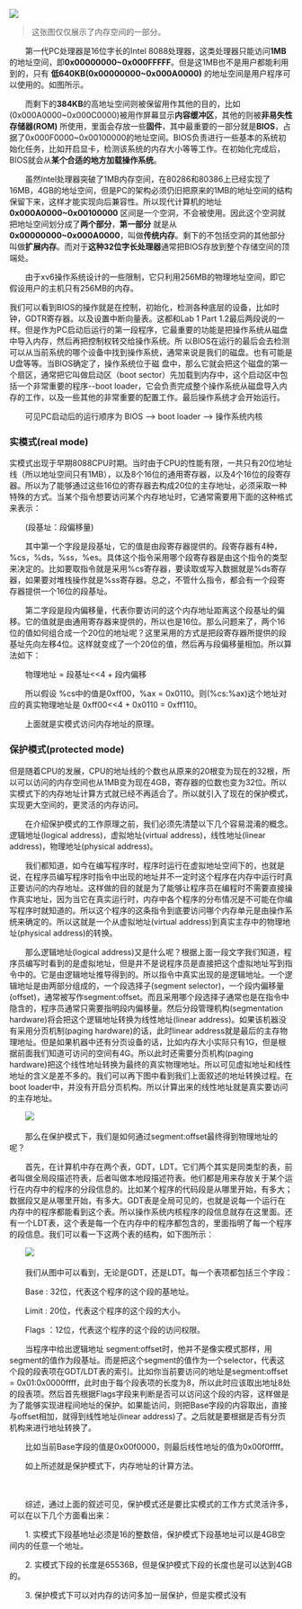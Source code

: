![](https://images2015.cnblogs.com/blog/809277/201512/809277-20151226140726515-1184467718.png)
>这张图仅仅展示了内存空间的一部分。

　　第一代PC处理器是16位字长的Intel 8088处理器，这类处理器只能访问**1MB**的地址空间，即**0x00000000~0x000FFFFF**。但是这1MB也不是用户都能利用到的，只有 **低640KB(0x00000000~0x000A0000)** 的地址空间是用户程序可以使用的。如图所示。

　　而剩下的**384KB**的高地址空间则被保留用作其他的目的，比如(0x000A0000~0x000C0000)被用作屏幕显示**内容缓冲区**，其他的则被**非易失性存储器(ROM)** 所使用，里面会存放一些**固件**，其中最重要的一部分就是**BIOS**，占据了0x000F0000~0x00100000的地址空间。BIOS负责进行一些基本的系统初始化任务，比如开启显卡，检测该系统的内存大小等等工作。在初始化完成后，BIOS就会从**某个合适的地方加载操作系统**。

　　虽然Intel处理器突破了1MB内存空间，在80286和80386上已经实现了16MB，4GB的地址空间，但是PC的架构必须仍旧把原来的1MB的地址空间的结构保留下来，这样才能实现向后兼容性。所以现代计算机的地址 **0x000A0000~0x00100000** 区间是一个空洞，不会被使用。因此这个空洞就把地址空间划分成了**两个部分**，**第一部分** 就是从**0x00000000~0x000A0000**，叫做**传统内存**。剩下的不包括空洞的其他部分叫做**扩展内存**。而对于**这种32位字长处理器**通常把BIOS存放到整个存储空间的顶端处。

　　由于xv6操作系统设计的一些限制，它只利用256MB的物理地址空间，即它假设用户的主机只有256MB的内存。


我们可以看到BIOS的操作就是在控制，初始化，检测各种底层的设备，比如时钟，GDTR寄存器。以及设置中断向量表。这都和Lab 1 Part 1.2最后两段说的一样。但是作为PC启动后运行的第一段程序，它最重要的功能是把操作系统从磁盘中导入内存，然后再把控制权转交给操作系统。所 以BIOS在运行的最后会去检测可以从当前系统的哪个设备中找到操作系统，通常来说是我们的磁盘。也有可能是U盘等等。当BIOS确定了，操作系统位于磁 盘中，那么它就会把这个磁盘的第一个扇区，通常把它叫做启动区（boot sector）先加载到内存中，这个启动区中包括一个非常重要的程序--boot loader，它会负责完成整个操作系统从磁盘导入内存的工作，以及一些其他的非常重要的配置工作。最后操作系统才会开始运行。

　　可见PC启动后的运行顺序为 BIOS --> boot loader --> 操作系统内核
### 实模式(real mode)
实模式出现于早期8088CPU时期。当时由于CPU的性能有限，一共只有20位地址线（所以地址空间只有1MB），以及8个16位的通用寄存器，以及4个16位的段寄存器。所以为了能够通过这些16位的寄存器去构成20位的主存地址，必须采取一种特殊的方式。当某个指令想要访问某个内存地址时，它通常需要用下面的这种格式来表示：

　　(段基址：段偏移量)

　　其中第一个字段是段基址，它的值是由段寄存器提供的。段寄存器有4种，%cs，%ds，%ss，%es。具体这个指令采用哪个段寄存器是由这个指令的类型来决定的。比如要取指令就是采用%cs寄存器，要读取或写入数据就是%ds寄存器，如果要对堆栈操作就是%ss寄存器。总之，不管什么指令，都会有一个段寄存器提供一个16位的段基址。

　　第二字段是段内偏移量，代表你要访问的这个内存地址距离这个段基址的偏移。它的值就是由通用寄存器来提供的，所以也是16位。那么问题来了，两个16位的值如何组合成一个20位的地址呢？这里采用的方式是把段寄存器所提供的段基址先向左移4位。这样就变成了一个20位的值，然后再与段偏移量相加。所以算法如下：

　　物理地址 = 段基址<<4 + 段内偏移

　　所以假设 %cs中的值是0xff00，%ax = 0x0110。则(%cs:%ax)这个地址对应的真实物理地址是 0xff00<<4 + 0x0110 = 0xff110。

　　上面就是实模式访问内存地址的原理。
### 保护模式(protected mode)
但是随着CPU的发展，CPU的地址线的个数也从原来的20根变为现在的32根，所以可以访问的内存空间也从1MB变为现在4GB，寄存器的位数也变为32位。所以实模式下的内存地址计算方式就已经不再适合了。所以就引入了现在的保护模式，实现更大空间的，更灵活的内存访问。

　　在介绍保护模式的工作原理之前，我们必须先清楚以下几个容易混淆的概念。逻辑地址(logical address)，虚拟地址(virtual address)，线性地址(linear address)，物理地址(physical address)。

　　我们都知道，如今在编写程序时，程序时运行在虚拟地址空间下的，也就是说，在程序员编写程序时指令中出现的地址并不一定时这个程序在内存中运行时真正要访问的内存地址。这样做的目的就是为了能够让程序员在编程时不需要直接操作真实地址，因为当它在真实运行时，内存中各个程序的分布情况是不可能在你编写程序时就知道的。所以这个程序的这条指令到底要访问哪个内存单元是由操作系统来确定的。所以这就是一个从虚拟地址(virtual address)到真实主存中的物理地址(physical address)的转换。

　　那么逻辑地址(logical address)又是什么呢？根据上面一段文字我们知道，程序员编写时看到的是虚拟地址，但是并不是说程序员是直接把这个虚拟地址写到指令中的。它是由逻辑地址推导得到的。所以指令中真实出现的是逻辑地址。一个逻辑地址是由两部分组成的，一个段选择子(segment selector)，一个段内偏移量(offset)，通常被写作segment:offset。而且采用哪个段选择子通常也是在指令中隐含的，程序员通常只需要指明段内偏移量。然后分段管理机构(segmentation hardware)将会把这个逻辑地址转换为线性地址(linear address)。如果该机器没有采用分页机制(paging hardware)的话，此时linear address就是最后的主存物理地址。但是如果机器中还有分页设备的话，比如内存大小实际只有1G，但是根据前面我们知道可访问的空间有4G。所以此时还需要分页机构(paging hardware)把这个线性地址转换为最终的真实物理地址。所以可见虚拟地址和线性地址的含义是差不多的。我们可以再下图中看到我们上面叙述的地址转换过程。在boot loader中，并没有开启分页机构。所以计算出来的线性地址就是真实要访问的主存地址。

　　![](https://images2015.cnblogs.com/blog/809277/201601/809277-20160109142207371-383459687.png  )

　　那么在保护模式下，我们是如何通过segment:offset最终得到物理地址的呢？

　　首先，在计算机中存在两个表，GDT，LDT。它们两个其实是同类型的表，前者叫做全局段描述符表，后者叫做本地段描述符表。他们都是用来存放关于某个运行在内存中的程序的分段信息的。比如某个程序的代码段是从哪里开始，有多大；数据段又是从哪里开始，有多大。GDT表是全局可见的，也就是说每一个运行在内存中的程序都能看到这个表。所以操作系统内核程序的段信息就存在这里面。还有一个LDT表，这个表是每一个在内存中的程序都包含的，里面指明了每一个程序的段信息。我们可以看一下这两个表的结构，如下图所示：

　　![](https://images2015.cnblogs.com/blog/809277/201601/809277-20160109143519184-1430449279.png)

　　我们从图中可以看到，无论是GDT，还是LDT。每一个表项都包括三个字段：

　　Base : 32位，代表这个程序的这个段的基地址。

　　Limit : 20位，代表这个程序的这个段的大小。

　　Flags ：12位，代表这个程序的这个段的访问权限。

　　当程序中给出逻辑地址 segment:offset时，他并不是像实模式那样，用segment的值作为段基址。而是把这个segment的值作为一个selector，代表这个段的段表项在GDT/LDT表的索引。比如你当前要访问的地址是segment:offset = 0x01:0x0000ffff，此时由于每个段表项的长度为8，所以此时应该取出地址8处的段表项。然后首先根据Flags字段来判断是否可以访问这个段的内容，这样做是为了能够实现进程间地址的保护。如果能访问，则把Base字段的内容取出，直接与offset相加，就得到线性地址(linear address)了。之后就是要根据是否有分页机构来进行地址转换了。

　　比如当前Base字段的值是0x00f0000，则最后线性地址的值为0x00f0ffff。

　　如上所述就是保护模式下，内存地址的计算方法。

　　

　　综述，通过上面的叙述可见，保护模式还是要比实模式的工作方式灵活许多，可以在以下几个方面看出来：

　　1. 实模式下段基地址必须是16的整数倍，保护模式下段基地址可以是4GB空间内的任意一个地址。

　　2. 实模式下段的长度是65536B，但是保护模式下段的长度也是可以达到4GB的。

　　3. 保护模式下可以对内存的访问多加一层保护，但是实模式没有

